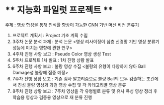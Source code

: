 # ** 지능화 파일럿 프로젝트 ** 

주제 : 영상 합성을 통해 인식률 향상이 가능한 CNN 기반 머신 비전 분류기

1. 프로젝트 계획서 : Project 기초 계획 수립
2. 3주차 논문 분석 과제 : 분석 논문 <영상 리사이징이 심층 신경망 기반 영상 분류기 성능에 미치는 영향에 관한 연구>
3. 4주차 진행 사항 보고 : Pseudo Color 영상 생성 Test
4. 5주차 프로젝트 1차 발표 : 1차 진행 상황 발표
5. 6주차 진행 사항 보고 : 불량 영상 수집 <불량의 유형이 다양하지 않아 Ball Damage성 불량에 집중 예정>
6. 7주차 진행 상황 보고 : 기존 검사 알고리즘으로 불량 Ball의 모두 검출하는 조건에서 진성 불량 영상과 과검 영상 수집 및 각 카테고리별 영상 분류
7. 8주차 진행 상황 보고 : 7주차 영상을 각 유형별로 분류 및 유사 큭성 영상 정리 후 학습용 영상과 검증용 영상으로 재 분류 진행

<p align="center">
  
</p>
</br>
